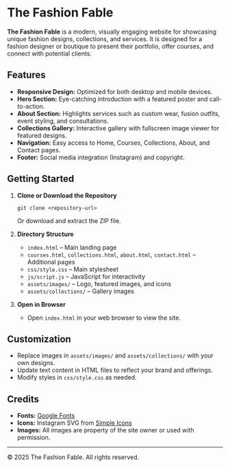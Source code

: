 # The Fashion Fable

**The Fashion Fable** is a modern, visually engaging website for showcasing unique fashion designs, collections, and services. It is designed for a fashion designer or boutique to present their portfolio, offer courses, and connect with potential clients.

## Features

- **Responsive Design:** Optimized for both desktop and mobile devices.
- **Hero Section:** Eye-catching introduction with a featured poster and call-to-action.
- **About Section:** Highlights services such as custom wear, fusion outfits, event styling, and consultations.
- **Collections Gallery:** Interactive gallery with fullscreen image viewer for featured designs.
- **Navigation:** Easy access to Home, Courses, Collections, About, and Contact pages.
- **Footer:** Social media integration (Instagram) and copyright.

## Getting Started

1. **Clone or Download the Repository**
   ```
   git clone <repository-url>
   ```
   Or download and extract the ZIP file.

2. **Directory Structure**
   - `index.html` – Main landing page
   - `courses.html`, `collections.html`, `about.html`, `contact.html` – Additional pages
   - `css/style.css` – Main stylesheet
   - `js/script.js` – JavaScript for interactivity
   - `assets/images/` – Logo, featured images, and icons
   - `assets/collections/` – Gallery images

3. **Open in Browser**
   - Open `index.html` in your web browser to view the site.

## Customization

- Replace images in `assets/images/` and `assets/collections/` with your own designs.
- Update text content in HTML files to reflect your brand and offerings.
- Modify styles in `css/style.css` as needed.

## Credits

- **Fonts:** [Google Fonts](https://fonts.google.com/)
- **Icons:** Instagram SVG from [Simple Icons](https://simpleicons.org/)
- **Images:** All images are property of the site owner or used with permission.

---

&copy; 2025 The Fashion Fable. All rights reserved.
